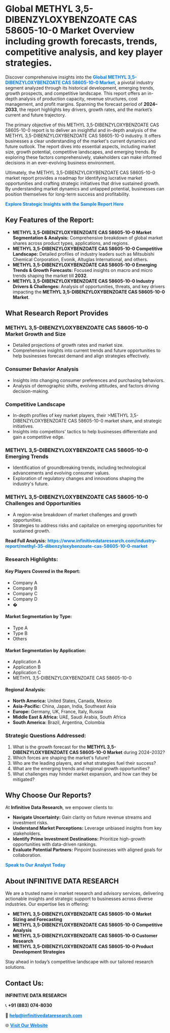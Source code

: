<h1>Global METHYL 3,5-DIBENZYLOXYBENZOATE CAS 58605-10-0 Market Overview including growth forecasts, trends, competitive analysis, and key player strategies.</h1>
<p>
Discover comprehensive insights into the 
<a href="https://www.infinitivedataresearch.com/industry-report/methyl-35-dibenzyloxybenzoate-cas-58605-10-0-market" rel="dofollow" style="color: #007BFF; text-decoration: none;"><strong>Global METHYL 3,5-DIBENZYLOXYBENZOATE CAS 58605-10-0 Market</strong></a>, a pivotal industry segment analyzed through its historical development, emerging trends, growth prospects, and competitive landscape. This report offers an in-depth analysis of production capacity, revenue structures, cost management, and profit margins. Spanning the forecast period of <strong>2024–2033</strong>, the report highlights key drivers, growth rates, and the market’s current and future trajectory.
</p>
<p>
The primary objective of this METHYL 3,5-DIBENZYLOXYBENZOATE CAS 58605-10-0 report is to deliver an insightful and in-depth analysis of the METHYL 3,5-DIBENZYLOXYBENZOATE CAS 58605-10-0 industry. It offers businesses a clear understanding of the market's current dynamics and future outlook. The report dives into essential aspects, including market size, growth potential, competitive landscapes, and emerging trends. By exploring these factors comprehensively, stakeholders can make informed decisions in an ever-evolving business environment.
</p>
<p>
Ultimately, the METHYL 3,5-DIBENZYLOXYBENZOATE CAS 58605-10-0 market report provides a roadmap for identifying lucrative market opportunities and crafting strategic initiatives that drive sustained growth. By understanding market dynamics and untapped potential, businesses can position themselves for long-term success and profitability.
</p>
<p>
<a href="https://www.infinitivedataresearch.com/request-sample/reportId=111447" style="color: #007BFF; text-decoration: none;"><strong>Explore Strategic Insights with the Sample Report Here</strong></a>
</p>

<h2>Key Features of the Report:</h2>
<ul>
<li><strong>METHYL 3,5-DIBENZYLOXYBENZOATE CAS 58605-10-0 Market Segmentation & Analysis:</strong> Comprehensive breakdown of global market shares across product types, applications, and regions.</li>
<li><strong>METHYL 3,5-DIBENZYLOXYBENZOATE CAS 58605-10-0 Competitive Landscape:</strong> Detailed profiles of industry leaders such as Mitsubishi Chemical Corporation, Evonik, Altuglas International, and others.</li>
<li><strong>METHYL 3,5-DIBENZYLOXYBENZOATE CAS 58605-10-0 Emerging Trends & Growth Forecasts:</strong> Focused insights on macro and micro trends shaping the market till <strong>2032</strong>.</li>
<li><strong>METHYL 3,5-DIBENZYLOXYBENZOATE CAS 58605-10-0 Industry Drivers & Challenges:</strong> Analysis of opportunities, threats, and key drivers impacting the <strong>METHYL 3,5-DIBENZYLOXYBENZOATE CAS 58605-10-0 Market</strong>.</li>
</ul>

<h2>What Research Report Provides</h2>
<h3>METHYL 3,5-DIBENZYLOXYBENZOATE CAS 58605-10-0 Market Growth and Size</h3>
<ul>
<li>Detailed projections of growth rates and market size.</li>
<li>Comprehensive insights into current trends and future opportunities to help businesses forecast demand and align strategies effectively.</li>
</ul>

<h3>Consumer Behavior Analysis</h3>
<ul>
<li>Insights into changing consumer preferences and purchasing behaviors.</li>
<li>Analysis of demographic shifts, evolving attitudes, and factors driving decision-making.</li>
</ul>

<h3>Competitive Landscape</h3>
<ul>
<li>In-depth profiles of key market players, their >METHYL 3,5-DIBENZYLOXYBENZOATE CAS 58605-10-0 market share, and strategic initiatives.</li>
<li>Insights into competitors' tactics to help businesses differentiate and gain a competitive edge.</li>
</ul>

<h3>METHYL 3,5-DIBENZYLOXYBENZOATE CAS 58605-10-0 Emerging Trends</h3>
<ul>
<li>Identification of groundbreaking trends, including technological advancements and evolving consumer values.</li>
<li>Exploration of regulatory changes and innovations shaping the industry's future.</li>
</ul>

<h3>METHYL 3,5-DIBENZYLOXYBENZOATE CAS 58605-10-0 Challenges and Opportunities</h3>
<ul>
<li>A region-wise breakdown of market challenges and growth opportunities.</li>
<li>Strategies to address risks and capitalize on emerging opportunities for sustained growth.</li>
</ul>
<p><strong>Read Full Analysis:</strong> <a href="https://www.infinitivedataresearch.com/industry-report/methyl-35-dibenzyloxybenzoate-cas-58605-10-0-market" rel="dofollow" style="color: #007BFF; text-decoration: none;"><strong>https://www.infinitivedataresearch.com/industry-report/methyl-35-dibenzyloxybenzoate-cas-58605-10-0-market</strong></a></p>
<h3>Research Highlights:</h3>
<h4>Key Players Covered in the Report:</h4>
<ul><li>Company A</li><li>Company B</li><li>Company C</li><li>Company D</li><li>�</li></ul>
<h4>Market Segmentation by Type:</h4>
<ul><li>Type A</li><li>Type B</li><li>Others</li></ul>
<h4>Market Segmentation by Application:</h4>
<ul><li>Application A</li><li>Application B</li><li>Application C</li><li>METHYL 3,5-DIBENZYLOXYBENZOATE CAS 58605-10-0</li></ul>

<h4>Regional Analysis:</h4>
<ul>
<li><strong>North America:</strong> United States, Canada, Mexico</li>
<li><strong>Asia-Pacific:</strong> China, Japan, India, Southeast Asia</li>
<li><strong>Europe:</strong> Germany, UK, France, Italy, Russia</li>
<li><strong>Middle East & Africa:</strong> UAE, Saudi Arabia, South Africa</li>
<li><strong>South America:</strong> Brazil, Argentina, Colombia</li>
</ul>

<h3>Strategic Questions Addressed:</h3>
<ol>
<li>What is the growth forecast for the <strong>METHYL 3,5-DIBENZYLOXYBENZOATE CAS 58605-10-0 Market</strong> during 2024–2032?</li>
<li>Which forces are shaping the market's future?</li>
<li>Who are the leading players, and what strategies fuel their success?</li>
<li>What are the emerging trends and regional growth opportunities?</li>
<li>What challenges may hinder market expansion, and how can they be mitigated?</li>
</ol>

<h2>Why Choose Our Reports?</h2>
<p>At <strong>Infinitive Data Research</strong>, we empower clients to:</p>
<ul>
<li><strong>Navigate Uncertainty:</strong> Gain clarity on future revenue streams and investment risks.</li>
<li><strong>Understand Market Perceptions:</strong> Leverage unbiased insights from key stakeholders.</li>
<li><strong>Identify Prime Investment Destinations:</strong> Prioritize high-growth opportunities with data-driven rankings.</li>
<li><strong>Evaluate Potential Partners:</strong> Pinpoint businesses with aligned goals for collaboration.</li>
</ul>
<p><a href="https://www.infinitivedataresearch.com/industry-report/methyl-35-dibenzyloxybenzoate-cas-58605-10-0-market" rel="dofollow" style="color: #007BFF; text-decoration: none;"><strong>Speak to Our Analyst Today</strong></a></p>

<h2>About INFINITIVE DATA RESEARCH</h2>
<p>We are a trusted name in market research and advisory services, delivering actionable insights and strategic support to businesses across diverse industries. Our expertise lies in offering:</p>
<ul>
<li><strong>METHYL 3,5-DIBENZYLOXYBENZOATE CAS 58605-10-0 Market Sizing and Forecasting</strong></li>
<li><strong>METHYL 3,5-DIBENZYLOXYBENZOATE CAS 58605-10-0 Competitive Analysis</strong></li>
<li><strong>METHYL 3,5-DIBENZYLOXYBENZOATE CAS 58605-10-0 Customer Research</strong></li>
<li><strong>METHYL 3,5-DIBENZYLOXYBENZOATE CAS 58605-10-0 Product Development Strategies</strong></li>
</ul>
<p>Stay ahead in today’s competitive landscape with our tailored research solutions.</p>

<h2>Contact Us:</h2>
<p><strong>INFINITIVE DATA RESEARCH</strong></p>
<p>📞 <strong>+91 (883) 074-8030</strong></p>
<p>📧 <strong><a href="mailto:help@infinitivedataresearch.com" style="color: #007BFF;">help@infinitivedataresearch.com</a></strong></p>
<p>🌐 <strong><a href="https://www.infinitivedataresearch.com" rel="dofollow" style="color: #007BFF;">Visit Our Website</a></strong></p>